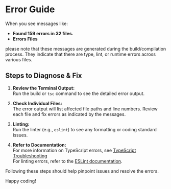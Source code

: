 # Error Guide

When you see messages like:

- **Found 159 errors in 32 files.**
- **Errors  Files**

please note that these messages are generated during the build/compilation process. They indicate that there are type, lint, or runtime errors across various files.

## Steps to Diagnose & Fix

1. **Review the Terminal Output:**  
   Run the build or `tsc` command to see the detailed error output.

2. **Check Individual Files:**  
   The error output will list affected file paths and line numbers. Review each file and fix errors as indicated by the messages.

3. **Linting:**  
   Run the linter (e.g., `eslint`) to see any formatting or coding standard issues.

4. **Refer to Documentation:**  
   For more information on TypeScript errors, see [TypeScript Troubleshooting](https://www.typescriptlang.org/docs/handbook/compiler-options.html)  
   For linting errors, refer to the [ESLint documentation](https://eslint.org/docs/latest/).

Following these steps should help pinpoint issues and resolve the errors.

Happy coding!
